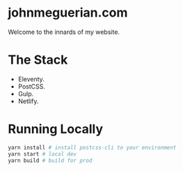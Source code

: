 # johnmeguerian.com

Welcome to the innards of my website.

# The Stack

- Eleventy.
- PostCSS.
- Gulp.
- Netlify.

# Running Locally

```sh
yarn install # install postcss-cli to your environment
yarn start # local dev
yarn build # build for prod
```
